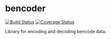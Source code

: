 # bencoder
[![Build Status](https://travis-ci.org/m19t12/bencoder.svg?branch=master)](https://travis-ci.org/m19t12/bencoder)
[![Coverage Status](https://coveralls.io/repos/github/m19t12/bencoder/badge.svg?branch=master)](https://coveralls.io/github/m19t12/bencoder?branch=master)

Library for encoding and decoding bencode data.
